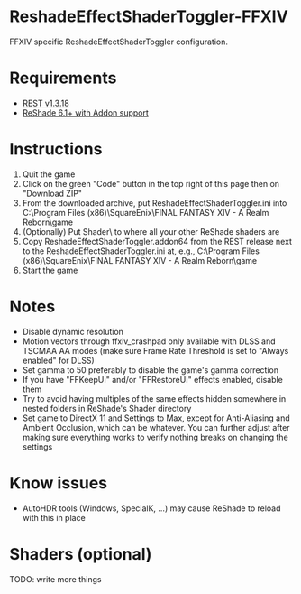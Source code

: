 # ReshadeEffectShaderToggler-FFXIV
FFXIV specific ReshadeEffectShaderToggler configuration. 

# Requirements
* [REST v1.3.18](https://github.com/4lex4nder/ReshadeEffectShaderToggler/releases/tag/v1.3.18)
* [ReShade 6.1+ with Addon support](https://reshade.me/)

# Instructions
1. Quit the game
2. Click on the green "Code" button in the top right of this page then on "Download ZIP"
3. From the downloaded archive, put ReshadeEffectShaderToggler.ini into C:\Program Files (x86)\SquareEnix\FINAL FANTASY XIV - A Realm Reborn\game
4. (Optionally) Put Shader\ to where all your other ReShade shaders are
5. Copy ReshadeEffectShaderToggler.addon64 from the REST release next to the ReshadeEffectShaderToggler.ini at, e.g., C:\Program Files (x86)\SquareEnix\FINAL FANTASY XIV - A Realm Reborn\game
4. Start the game

# Notes
* Disable dynamic resolution
* Motion vectors through ffxiv_crashpad only available with DLSS and TSCMAA AA modes (make sure Frame Rate Threshold is set to "Always enabled" for DLSS)
* Set gamma to 50 preferably to disable the game's gamma correction
* If you have "FFKeepUI" and/or "FFRestoreUI" effects enabled, disable them
* Try to avoid having multiples of the same effects hidden somewhere in nested folders in ReShade's Shader directory
* Set game to DirectX 11 and Settings to Max, except for Anti-Aliasing and Ambient Occlusion, which can be whatever. You can further adjust after making sure everything works to verify nothing breaks on changing the settings

# Know issues
* AutoHDR tools (Windows, SpecialK, ...) may cause ReShade to reload with this in place

# Shaders (optional)
TODO: write more things